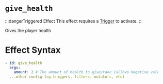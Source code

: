 # `give_health`
:::dangerTriggered Effect
This effect requires a [Trigger](https://plugins.auxilor.io/effects/all-triggers) to activate.
:::

Gives the player health

# Effect Syntax
```yaml
- id: give_health
  args:
    amount: 2 # The amount of health to give/take (allows negative values)
  ...other config (eg triggers, filters, mutators, etc)
```
